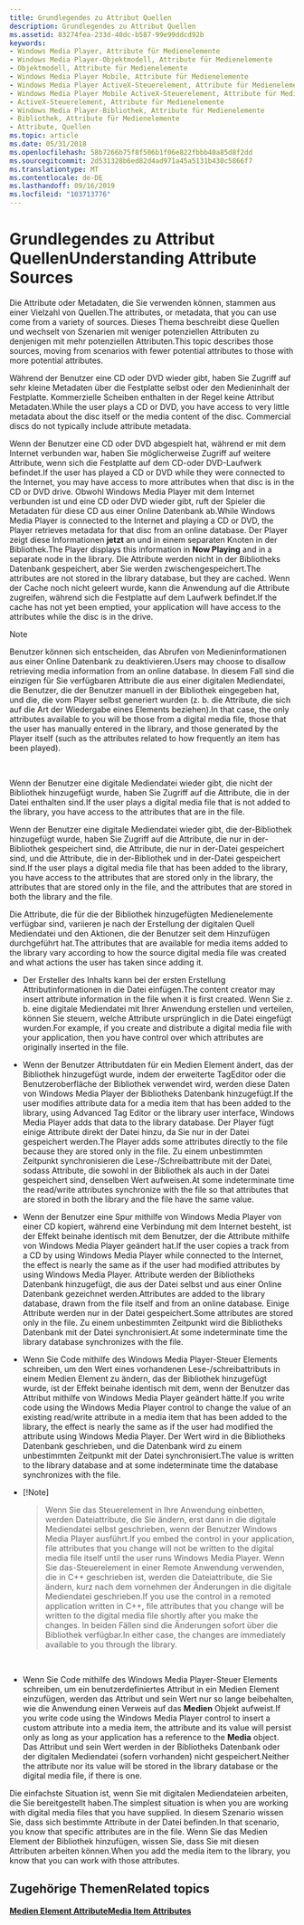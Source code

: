 ```yaml
---
title: Grundlegendes zu Attribut Quellen
description: Grundlegendes zu Attribut Quellen
ms.assetid: 83274fea-233d-40dc-b587-99e99ddcd92b
keywords:
- Windows Media Player, Attribute für Medienelemente
- Windows Media Player-Objektmodell, Attribute für Medienelemente
- Objektmodell, Attribute für Medienelemente
- Windows Media Player Mobile, Attribute für Medienelemente
- Windows Media Player ActiveX-Steuerelement, Attribute für Medienelemente
- Windows Media Player Mobile ActiveX-Steuerelement, Attribute für Medienelemente
- ActiveX-Steuerelement, Attribute für Medienelemente
- Windows Media Player-Bibliothek, Attribute für Medienelemente
- Bibliothek, Attribute für Medienelemente
- Attribute, Quellen
ms.topic: article
ms.date: 05/31/2018
ms.openlocfilehash: 58b7266b75f8f506b1f06e822fbbb40a85d8f2dd
ms.sourcegitcommit: 2d531328b6ed82d4ad971a45a5131b430c5866f7
ms.translationtype: MT
ms.contentlocale: de-DE
ms.lasthandoff: 09/16/2019
ms.locfileid: "103713776"
---
```

# <a name="understanding-attribute-sources"></a><span data-ttu-id="e9d9e-113">Grundlegendes zu Attribut Quellen</span><span class="sxs-lookup"><span data-stu-id="e9d9e-113">Understanding Attribute Sources</span></span>

<span data-ttu-id="e9d9e-114">Die Attribute oder Metadaten, die Sie verwenden können, stammen aus einer Vielzahl von Quellen.</span><span class="sxs-lookup"><span data-stu-id="e9d9e-114">The attributes, or metadata, that you can use come from a variety of sources.</span></span> <span data-ttu-id="e9d9e-115">Dieses Thema beschreibt diese Quellen und wechselt von Szenarien mit weniger potenziellen Attributen zu denjenigen mit mehr potenziellen Attributen.</span><span class="sxs-lookup"><span data-stu-id="e9d9e-115">This topic describes those sources, moving from scenarios with fewer potential attributes to those with more potential attributes.</span></span>

<span data-ttu-id="e9d9e-116">Während der Benutzer eine CD oder DVD wieder gibt, haben Sie Zugriff auf sehr kleine Metadaten über die Festplatte selbst oder den Medieninhalt der Festplatte. Kommerzielle Scheiben enthalten in der Regel keine Attribut Metadaten.</span><span class="sxs-lookup"><span data-stu-id="e9d9e-116">While the user plays a CD or DVD, you have access to very little metadata about the disc itself or the media content of the disc. Commercial discs do not typically include attribute metadata.</span></span>

<span data-ttu-id="e9d9e-117">Wenn der Benutzer eine CD oder DVD abgespielt hat, während er mit dem Internet verbunden war, haben Sie möglicherweise Zugriff auf weitere Attribute, wenn sich die Festplatte auf dem CD-oder DVD-Laufwerk befindet.</span><span class="sxs-lookup"><span data-stu-id="e9d9e-117">If the user has played a CD or DVD while they were connected to the Internet, you may have access to more attributes when that disc is in the CD or DVD drive.</span></span> <span data-ttu-id="e9d9e-118">Obwohl Windows Media Player mit dem Internet verbunden ist und eine CD oder DVD wieder gibt, ruft der Spieler die Metadaten für diese CD aus einer Online Datenbank ab.</span><span class="sxs-lookup"><span data-stu-id="e9d9e-118">While Windows Media Player is connected to the Internet and playing a CD or DVD, the Player retrieves metadata for that disc from an online database.</span></span> <span data-ttu-id="e9d9e-119">Der Player zeigt diese Informationen **jetzt** an und in einem separaten Knoten in der Bibliothek.</span><span class="sxs-lookup"><span data-stu-id="e9d9e-119">The Player displays this information in **Now Playing** and in a separate node in the library.</span></span> <span data-ttu-id="e9d9e-120">Die Attribute werden nicht in der Bibliotheks Datenbank gespeichert, aber Sie werden zwischengespeichert.</span><span class="sxs-lookup"><span data-stu-id="e9d9e-120">The attributes are not stored in the library database, but they are cached.</span></span> <span data-ttu-id="e9d9e-121">Wenn der Cache noch nicht geleert wurde, kann die Anwendung auf die Attribute zugreifen, während sich die Festplatte auf dem Laufwerk befindet.</span><span class="sxs-lookup"><span data-stu-id="e9d9e-121">If the cache has not yet been emptied, your application will have access to the attributes while the disc is in the drive.</span></span>

> [!Note]  
> <span data-ttu-id="e9d9e-122">Benutzer können sich entscheiden, das Abrufen von Medieninformationen aus einer Online Datenbank zu deaktivieren.</span><span class="sxs-lookup"><span data-stu-id="e9d9e-122">Users may choose to disallow retrieving media information from an online database.</span></span> <span data-ttu-id="e9d9e-123">In diesem Fall sind die einzigen für Sie verfügbaren Attribute die aus einer digitalen Mediendatei, die Benutzer, die der Benutzer manuell in der Bibliothek eingegeben hat, und die, die vom Player selbst generiert wurden (z. b. die Attribute, die sich auf die Art der Wiedergabe eines Elements beziehen).</span><span class="sxs-lookup"><span data-stu-id="e9d9e-123">In that case, the only attributes available to you will be those from a digital media file, those that the user has manually entered in the library, and those generated by the Player itself (such as the attributes related to how frequently an item has been played).</span></span>

 

<span data-ttu-id="e9d9e-124">Wenn der Benutzer eine digitale Mediendatei wieder gibt, die nicht der Bibliothek hinzugefügt wurde, haben Sie Zugriff auf die Attribute, die in der Datei enthalten sind.</span><span class="sxs-lookup"><span data-stu-id="e9d9e-124">If the user plays a digital media file that is not added to the library, you have access to the attributes that are in the file.</span></span>

<span data-ttu-id="e9d9e-125">Wenn der Benutzer eine digitale Mediendatei wieder gibt, die der-Bibliothek hinzugefügt wurde, haben Sie Zugriff auf die Attribute, die nur in der-Bibliothek gespeichert sind, die Attribute, die nur in der-Datei gespeichert sind, und die Attribute, die in der-Bibliothek und in der-Datei gespeichert sind.</span><span class="sxs-lookup"><span data-stu-id="e9d9e-125">If the user plays a digital media file that has been added to the library, you have access to the attributes that are stored only in the library, the attributes that are stored only in the file, and the attributes that are stored in both the library and the file.</span></span>

<span data-ttu-id="e9d9e-126">Die Attribute, die für die der Bibliothek hinzugefügten Medienelemente verfügbar sind, variieren je nach der Erstellung der digitalen Quell Mediendatei und den Aktionen, die der Benutzer seit dem Hinzufügen durchgeführt hat.</span><span class="sxs-lookup"><span data-stu-id="e9d9e-126">The attributes that are available for media items added to the library vary according to how the source digital media file was created and what actions the user has taken since adding it.</span></span>

-   <span data-ttu-id="e9d9e-127">Der Ersteller des Inhalts kann bei der ersten Erstellung Attributinformationen in die Datei einfügen.</span><span class="sxs-lookup"><span data-stu-id="e9d9e-127">The content creator may insert attribute information in the file when it is first created.</span></span> <span data-ttu-id="e9d9e-128">Wenn Sie z. b. eine digitale Mediendatei mit Ihrer Anwendung erstellen und verteilen, können Sie steuern, welche Attribute ursprünglich in die Datei eingefügt wurden.</span><span class="sxs-lookup"><span data-stu-id="e9d9e-128">For example, if you create and distribute a digital media file with your application, then you have control over which attributes are originally inserted in the file.</span></span>
-   <span data-ttu-id="e9d9e-129">Wenn der Benutzer Attributdaten für ein Medien Element ändert, das der Bibliothek hinzugefügt wurde, indem der erweiterte TagEditor oder die Benutzeroberfläche der Bibliothek verwendet wird, werden diese Daten von Windows Media Player der Bibliotheks Datenbank hinzugefügt.</span><span class="sxs-lookup"><span data-stu-id="e9d9e-129">If the user modifies attribute data for a media item that has been added to the library, using Advanced Tag Editor or the library user interface, Windows Media Player adds that data to the library database.</span></span> <span data-ttu-id="e9d9e-130">Der Player fügt einige Attribute direkt der Datei hinzu, da Sie nur in der Datei gespeichert werden.</span><span class="sxs-lookup"><span data-stu-id="e9d9e-130">The Player adds some attributes directly to the file because they are stored only in the file.</span></span> <span data-ttu-id="e9d9e-131">Zu einem unbestimmten Zeitpunkt synchronisieren die Lese-/Schreibattribute mit der Datei, sodass Attribute, die sowohl in der Bibliothek als auch in der Datei gespeichert sind, denselben Wert aufweisen.</span><span class="sxs-lookup"><span data-stu-id="e9d9e-131">At some indeterminate time the read/write attributes synchronize with the file so that attributes that are stored in both the library and the file have the same value.</span></span>
-   <span data-ttu-id="e9d9e-132">Wenn der Benutzer eine Spur mithilfe von Windows Media Player von einer CD kopiert, während eine Verbindung mit dem Internet besteht, ist der Effekt beinahe identisch mit dem Benutzer, der die Attribute mithilfe von Windows Media Player geändert hat.</span><span class="sxs-lookup"><span data-stu-id="e9d9e-132">If the user copies a track from a CD by using Windows Media Player while connected to the Internet, the effect is nearly the same as if the user had modified attributes by using Windows Media Player.</span></span> <span data-ttu-id="e9d9e-133">Attribute werden der Bibliotheks Datenbank hinzugefügt, die aus der Datei selbst und aus einer Online Datenbank gezeichnet werden.</span><span class="sxs-lookup"><span data-stu-id="e9d9e-133">Attributes are added to the library database, drawn from the file itself and from an online database.</span></span> <span data-ttu-id="e9d9e-134">Einige Attribute werden nur in der Datei gespeichert.</span><span class="sxs-lookup"><span data-stu-id="e9d9e-134">Some attributes are stored only in the file.</span></span> <span data-ttu-id="e9d9e-135">Zu einem unbestimmten Zeitpunkt wird die Bibliotheks Datenbank mit der Datei synchronisiert.</span><span class="sxs-lookup"><span data-stu-id="e9d9e-135">At some indeterminate time the library database synchronizes with the file.</span></span>
-   <span data-ttu-id="e9d9e-136">Wenn Sie Code mithilfe des Windows Media Player-Steuer Elements schreiben, um den Wert eines vorhandenen Lese-/schreibattributs in einem Medien Element zu ändern, das der Bibliothek hinzugefügt wurde, ist der Effekt beinahe identisch mit dem, wenn der Benutzer das Attribut mithilfe von Windows Media Player geändert hätte.</span><span class="sxs-lookup"><span data-stu-id="e9d9e-136">If you write code using the Windows Media Player control to change the value of an existing read/write attribute in a media item that has been added to the library, the effect is nearly the same as if the user had modified the attribute using Windows Media Player.</span></span> <span data-ttu-id="e9d9e-137">Der Wert wird in die Bibliotheks Datenbank geschrieben, und die Datenbank wird zu einem unbestimmten Zeitpunkt mit der Datei synchronisiert.</span><span class="sxs-lookup"><span data-stu-id="e9d9e-137">The value is written to the library database and at some indeterminate time the database synchronizes with the file.</span></span>
-   [!Note]  
    > <span data-ttu-id="e9d9e-138">Wenn Sie das Steuerelement in Ihre Anwendung einbetten, werden Dateiattribute, die Sie ändern, erst dann in die digitale Mediendatei selbst geschrieben, wenn der Benutzer Windows Media Player ausführt.</span><span class="sxs-lookup"><span data-stu-id="e9d9e-138">If you embed the control in your application, file attributes that you change will not be written to the digital media file itself until the user runs Windows Media Player.</span></span> <span data-ttu-id="e9d9e-139">Wenn Sie das-Steuerelement in einer Remote Anwendung verwenden, die in C++ geschrieben ist, werden die Dateiattribute, die Sie ändern, kurz nach dem vornehmen der Änderungen in die digitale Mediendatei geschrieben.</span><span class="sxs-lookup"><span data-stu-id="e9d9e-139">If you use the control in a remoted application written in C++, file attributes that you change will be written to the digital media file shortly after you make the changes.</span></span> <span data-ttu-id="e9d9e-140">In beiden Fällen sind die Änderungen sofort über die Bibliothek verfügbar.</span><span class="sxs-lookup"><span data-stu-id="e9d9e-140">In either case, the changes are immediately available to you through the library.</span></span>

     

-   <span data-ttu-id="e9d9e-141">Wenn Sie Code mithilfe des Windows Media Player-Steuer Elements schreiben, um ein benutzerdefiniertes Attribut in ein Medien Element einzufügen, werden das Attribut und sein Wert nur so lange beibehalten, wie die Anwendung einen Verweis auf das **Medien** Objekt aufweist.</span><span class="sxs-lookup"><span data-stu-id="e9d9e-141">If you write code using the Windows Media Player control to insert a custom attribute into a media item, the attribute and its value will persist only as long as your application has a reference to the **Media** object.</span></span> <span data-ttu-id="e9d9e-142">Das Attribut und sein Wert werden in der Bibliotheks Datenbank oder der digitalen Mediendatei (sofern vorhanden) nicht gespeichert.</span><span class="sxs-lookup"><span data-stu-id="e9d9e-142">Neither the attribute nor its value will be stored in the library database or the digital media file, if there is one.</span></span>

<span data-ttu-id="e9d9e-143">Die einfachste Situation ist, wenn Sie mit digitalen Mediendateien arbeiten, die Sie bereitgestellt haben.</span><span class="sxs-lookup"><span data-stu-id="e9d9e-143">The simplest situation is when you are working with digital media files that you have supplied.</span></span> <span data-ttu-id="e9d9e-144">In diesem Szenario wissen Sie, dass sich bestimmte Attribute in der Datei befinden.</span><span class="sxs-lookup"><span data-stu-id="e9d9e-144">In that scenario, you know that specific attributes are in the file.</span></span> <span data-ttu-id="e9d9e-145">Wenn Sie das Medien Element der Bibliothek hinzufügen, wissen Sie, dass Sie mit diesen Attributen arbeiten können.</span><span class="sxs-lookup"><span data-stu-id="e9d9e-145">When you add the media item to the library, you know that you can work with those attributes.</span></span>

## <a name="related-topics"></a><span data-ttu-id="e9d9e-146">Zugehörige Themen</span><span class="sxs-lookup"><span data-stu-id="e9d9e-146">Related topics</span></span>

<dl> <dt>

[<span data-ttu-id="e9d9e-147">**Medien Element Attribute**</span><span class="sxs-lookup"><span data-stu-id="e9d9e-147">**Media Item Attributes**</span></span>](media-item-attributes.md)
</dt> </dl>

 

 




